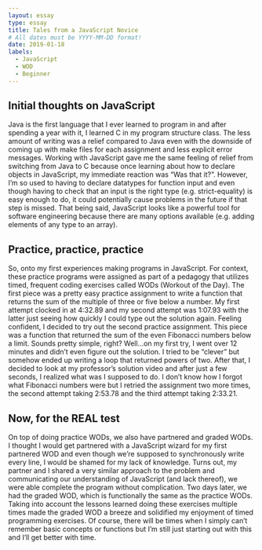 ```yaml
---
layout: essay
type: essay
title: Tales from a JavaScript Novice
# All dates must be YYYY-MM-DD format!
date: 2019-01-18
labels:
  - JavaScript
  - WOD
  - Beginner
---
```


## Initial thoughts on JavaScript

Java is the first language that I ever learned to program in and after spending a year with it, I learned C in my program structure class. The less amount of writing was a relief compared to Java even with the downside of coming up with make files for each assignment and less explicit error messages. Working with JavaScript gave me the same feeling of relief from switching from Java to C because once learning about how to declare objects in JavaScript, my immediate reaction was “Was that it?”. However, I’m so used to having to declare datatypes for function input and even though having to check that an input is the right type (e.g. strict-equality) is easy enough to do, it could potentially cause problems in the future if that step is missed. That being said, JavaScript looks like a powerful tool for software engineering because there are many options available (e.g. adding elements of any type to an array).

## Practice, practice, practice

So, onto my first experiences making programs in JavaScript. For context, these practice programs were assigned as part of a pedagogy that utilizes timed, frequent coding exercises called WODs (Workout of the Day). The first piece was a pretty easy practice assignment to write a function that returns the sum of the multiple of three or five below a number. My first attempt clocked in at 4:32.89 and my second attempt was 1:07.93 with the latter just seeing how quickly I could type out the solution again. Feeling confident, I decided to try out the second practice assignment. This piece was a function that returned the sum of the even Fibonacci numbers below a limit. Sounds pretty simple, right? Well…on my first try, I went over 12 minutes and didn’t even figure out the solution. I tried to be “clever” but somehow ended up writing a loop that returned powers of two. After that, I decided to look at my professor’s solution video and after just a few seconds, I realized what was I supposed to do. I don’t know how I forgot what Fibonacci numbers were but I retried the assignment two more times, the second attempt taking 2:53.78 and the third attempt taking 2:33.21. 

## Now, for the REAL test

On top of doing practice WODs, we also have partnered and graded WODs. I thought I would get partnered with a JavaScript wizard for my first partnered WOD and even though we’re supposed to synchronously write every line, I would be shamed for my lack of knowledge. Turns out, my partner and I shared a very similar approach to the problem and communicating our understanding of JavaScript (and lack thereof), we were able complete the program without complication. Two days later, we had the graded WOD, which is functionally the same as the practice WODs. Taking into account the lessons learned doing these exercises multiple times made the graded WOD a breeze and solidified my enjoyment of timed programming exercises. Of course, there will be times when I simply can’t remember basic concepts or functions but I’m still just starting out with this and I’ll get better with time. 
